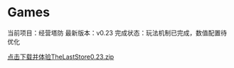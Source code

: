 # Games
当前项目：经营塔防
最新版本：v0.23
完成状态：玩法机制已完成，数值配置待优化



[点击下载并体验TheLastStore0.23.zip](https://github.com/lydreamer/Games/blob/master/TheLastStore0.23.zip)
